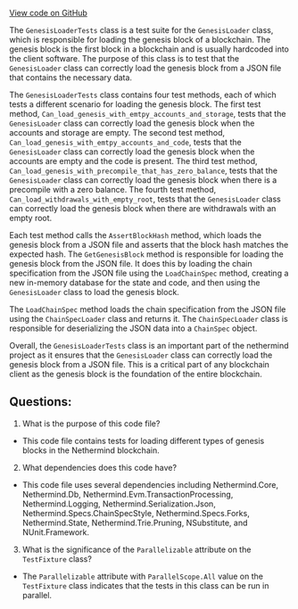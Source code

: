 [View code on GitHub](https://github.com/nethermindeth/nethermind/Nethermind.Blockchain.Test/GenesisLoaderTests.cs)

The `GenesisLoaderTests` class is a test suite for the `GenesisLoader` class, which is responsible for loading the genesis block of a blockchain. The genesis block is the first block in a blockchain and is usually hardcoded into the client software. The purpose of this class is to test that the `GenesisLoader` class can correctly load the genesis block from a JSON file that contains the necessary data.

The `GenesisLoaderTests` class contains four test methods, each of which tests a different scenario for loading the genesis block. The first test method, `Can_load_genesis_with_emtpy_accounts_and_storage`, tests that the `GenesisLoader` class can correctly load the genesis block when the accounts and storage are empty. The second test method, `Can_load_genesis_with_emtpy_accounts_and_code`, tests that the `GenesisLoader` class can correctly load the genesis block when the accounts are empty and the code is present. The third test method, `Can_load_genesis_with_precompile_that_has_zero_balance`, tests that the `GenesisLoader` class can correctly load the genesis block when there is a precompile with a zero balance. The fourth test method, `Can_load_withdrawals_with_empty_root`, tests that the `GenesisLoader` class can correctly load the genesis block when there are withdrawals with an empty root.

Each test method calls the `AssertBlockHash` method, which loads the genesis block from a JSON file and asserts that the block hash matches the expected hash. The `GetGenesisBlock` method is responsible for loading the genesis block from the JSON file. It does this by loading the chain specification from the JSON file using the `LoadChainSpec` method, creating a new in-memory database for the state and code, and then using the `GenesisLoader` class to load the genesis block.

The `LoadChainSpec` method loads the chain specification from the JSON file using the `ChainSpecLoader` class and returns it. The `ChainSpecLoader` class is responsible for deserializing the JSON data into a `ChainSpec` object.

Overall, the `GenesisLoaderTests` class is an important part of the nethermind project as it ensures that the `GenesisLoader` class can correctly load the genesis block from a JSON file. This is a critical part of any blockchain client as the genesis block is the foundation of the entire blockchain.
## Questions: 
 1. What is the purpose of this code file?
- This code file contains tests for loading different types of genesis blocks in the Nethermind blockchain.

2. What dependencies does this code have?
- This code file uses several dependencies including Nethermind.Core, Nethermind.Db, Nethermind.Evm.TransactionProcessing, Nethermind.Logging, Nethermind.Serialization.Json, Nethermind.Specs.ChainSpecStyle, Nethermind.Specs.Forks, Nethermind.State, Nethermind.Trie.Pruning, NSubstitute, and NUnit.Framework.

3. What is the significance of the `Parallelizable` attribute on the `TestFixture` class?
- The `Parallelizable` attribute with `ParallelScope.All` value on the `TestFixture` class indicates that the tests in this class can be run in parallel.